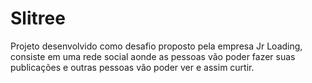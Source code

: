 # Slitree
Projeto desenvolvido como desafio proposto pela empresa Jr Loading, consiste em uma rede social aonde as pessoas vão poder fazer suas publicações e outras pessoas vão poder ver e assim curtir.
